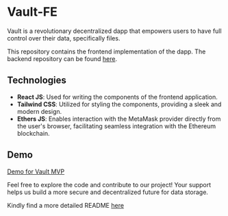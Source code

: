 # Vault-FE

Vault is a revolutionary decentralized dapp that empowers users to have full control over their data, specifically files.

This repository contains the frontend implementation of the dapp. The backend repository can be found [here](https://github.com/Karume-lab/Vault-BE).

## Technologies

- **React JS**: Used for writing the components of the frontend application.
- **Tailwind CSS**: Utilized for styling the components, providing a sleek and modern design.
- **Ethers JS**: Enables interaction with the MetaMask provider directly from the user's browser, facilitating seamless integration with the Ethereum blockchain.

## Demo

[Demo for Vault MVP](./demo.mp4)


Feel free to explore the code and contribute to our project! Your support helps us build a more secure and decentralized future for data storage.

Kindly find a more detailed README [here]()
